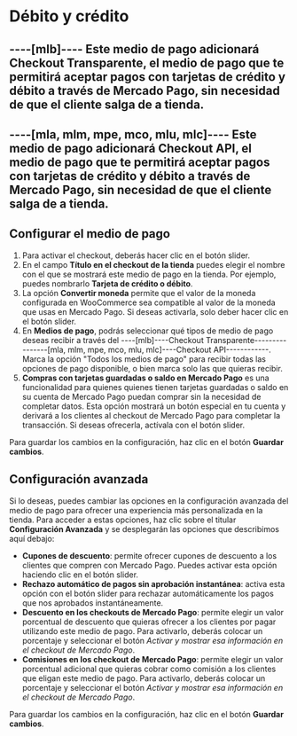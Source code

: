 # Débito y crédito

----[mlb]----
Este medio de pago adicionará Checkout Transparente, el medio de pago que te permitirá aceptar pagos con tarjetas de crédito y débito a través de Mercado Pago, sin necesidad de que el cliente salga de a tienda. 
------------

----[mla, mlm, mpe, mco, mlu, mlc]----
Este medio de pago adicionará Checkout API, el medio de pago que te permitirá aceptar pagos con tarjetas de crédito y débito a través de Mercado Pago, sin necesidad de que el cliente salga de a tienda. 
------------

## Configurar el medio de pago

1. Para activar el checkout, deberás hacer clic en el botón slider.
2. En el campo **Título en el checkout de la tienda** puedes elegir el nombre con el que se mostrará este medio de pago en la tienda. Por ejemplo, puedes nombrarlo **Tarjeta de crédito o débito**.
3. La opción **Convertir moneda** permite que el valor de la moneda configurada en WooCommerce sea compatible al valor de la moneda que usas en Mercado Pago. Si deseas activarla, solo deber hacer clic en el botón slider. 
4. En **Medios de pago**, podrás seleccionar qué tipos de medio de pago deseas recibir a través del ----[mlb]----Checkout Transparente----------------[mla, mlm, mpe, mco, mlu, mlc]----Checkout API------------. Marca la opción "Todos los medios de pago" para recibir todas las opciones de pago disponible, o bien marca solo las que quieras recibir.
5. **Compras con tarjetas guardadas o saldo en Mercado Pago** es una funcionalidad para quienes quienes tienen tarjetas guardadas o saldo en su cuenta de Mercado Pago puedan comprar sin la necesidad de completar datos. Esta opción mostrará un botón especial en tu cuenta y derivará a los clientes al checkout de Mercado Pago para completar la transacción. Si deseas ofrecerla, actívala con el botón slider.

Para guardar los cambios en la configuración, haz clic en el botón **Guardar cambios**.

## Configuración avanzada

Si lo deseas, puedes cambiar las opciones en la configuración avanzada del medio de pago para ofrecer una experiencia más personalizada en la tienda. Para acceder a estas opciones, haz clic sobre el titular **Configuración Avanzada** y se desplegarán las opciones que describimos aquí debajo: 

- **Cupones de descuento**: permite ofrecer cupones de descuento a los clientes que compren con Mercado Pago. Puedes activar esta opción haciendo clic en el botón slider. 
- **Rechazo automático de pagos sin aprobación instantánea**: activa esta opción con el botón slider para rechazar automáticamente los pagos que nos aprobados instantáneamente. 
- **Descuento en los checkouts de Mercado Pago**: permite elegir un valor porcentual de descuento que quieras ofrecer a los clientes por pagar utilizando este medio de pago. Para activarlo, deberás colocar un porcentaje y seleccionar el botón _Activar y mostrar esa información en el checkout de Mercado Pago_.
- **Comisiones en los checkout de Mercado Pago**: permite elegir un valor porcentual adicional que quieras cobrar como comisión a los clientes que eligan este medio de pago. Para activarlo, deberás colocar un porcentaje y seleccionar el botón _Activar y mostrar esa información en el checkout de Mercado Pago_.

Para guardar los cambios en la configuración, haz clic en el botón **Guardar cambios**.
